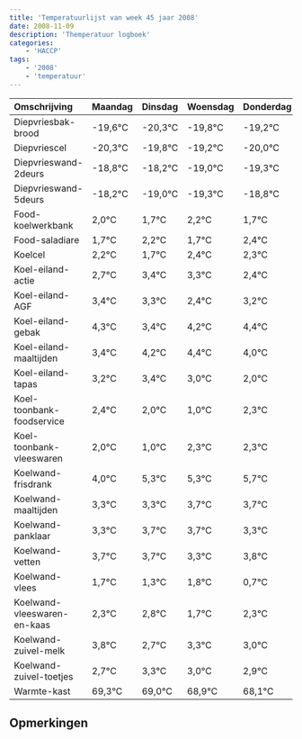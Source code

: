 ```yaml
---
title: 'Temperatuurlijst van week 45 jaar 2008'
date: 2008-11-09
description: 'Themperatuur logboek'
categories:
    - 'HACCP'
tags:
    - '2008'
    - 'temperatuur'
---
```

|Omschrijving|Maandag|Dinsdag|Woensdag|Donderdag|Vrijdag|Zaterdag|Zondag|
|:---|:---|:---|:---|:---|:---|:---|:---|
|Diepvriesbak-brood|-19,6°C|-20,3°C|-19,8°C|-19,2°C|-20,0°C|-20,3°C|-19,8°C|
|Diepvriescel|-20,3°C|-19,8°C|-19,2°C|-20,0°C|-20,3°C|-19,8°C|-20,3°C|
|Diepvrieswand-2deurs|-18,8°C|-18,2°C|-19,0°C|-19,3°C|-18,8°C|-19,3°C|-18,6°C|
|Diepvrieswand-5deurs|-18,2°C|-19,0°C|-19,3°C|-18,8°C|-19,3°C|-18,6°C|-18,7°C|
|Food-koelwerkbank|2,0°C|1,7°C|2,2°C|1,7°C|2,4°C|2,3°C|1,4°C|
|Food-saladiare|1,7°C|2,2°C|1,7°C|2,4°C|2,3°C|1,4°C|2,2°C|
|Koelcel|2,2°C|1,7°C|2,4°C|2,3°C|1,4°C|2,2°C|2,4°C|
|Koel-eiland-actie|2,7°C|3,4°C|3,3°C|2,4°C|3,2°C|3,4°C|3,0°C|
|Koel-eiland-AGF|3,4°C|3,3°C|2,4°C|3,2°C|3,4°C|3,0°C|2,0°C|
|Koel-eiland-gebak|4,3°C|3,4°C|4,2°C|4,4°C|4,0°C|3,0°C|4,3°C|
|Koel-eiland-maaltijden|3,4°C|4,2°C|4,4°C|4,0°C|3,0°C|4,3°C|4,3°C|
|Koel-eiland-tapas|3,2°C|3,4°C|3,0°C|2,0°C|3,3°C|3,3°C|3,7°C|
|Koel-toonbank-foodservice|2,4°C|2,0°C|1,0°C|2,3°C|2,3°C|2,7°C|2,7°C|
|Koel-toonbank-vleeswaren|2,0°C|1,0°C|2,3°C|2,3°C|2,7°C|2,7°C|2,3°C|
|Koelwand-frisdrank|4,0°C|5,3°C|5,3°C|5,7°C|5,7°C|5,3°C|5,8°C|
|Koelwand-maaltijden|3,3°C|3,3°C|3,7°C|3,7°C|3,3°C|3,8°C|2,7°C|
|Koelwand-panklaar|3,3°C|3,7°C|3,7°C|3,3°C|3,8°C|2,7°C|3,3°C|
|Koelwand-vetten|3,7°C|3,7°C|3,3°C|3,8°C|2,7°C|3,3°C|3,0°C|
|Koelwand-vlees|1,7°C|1,3°C|1,8°C|0,7°C|1,3°C|1,0°C|0,9°C|
|Koelwand-vleeswaren-en-kaas|2,3°C|2,8°C|1,7°C|2,3°C|2,0°C|1,9°C|1,1°C|
|Koelwand-zuivel-melk|3,8°C|2,7°C|3,3°C|3,0°C|2,9°C|2,1°C|3,2°C|
|Koelwand-zuivel-toetjes|2,7°C|3,3°C|3,0°C|2,9°C|2,1°C|3,2°C|2,1°C|
|Warmte-kast|69,3°C|69,0°C|68,9°C|68,1°C|69,2°C|68,1°C|68,7°C|

## Opmerkingen


